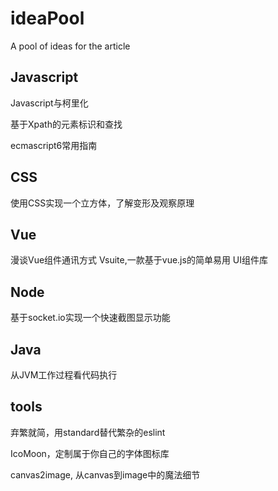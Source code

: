 # ideaPool
A pool of ideas for the article

## Javascript
Javascript与柯里化

基于Xpath的元素标识和查找

ecmascript6常用指南

## CSS
使用CSS实现一个立方体，了解变形及观察原理

## Vue
漫谈Vue组件通讯方式
Vsuite,一款基于vue.js的简单易用 UI组件库

## Node
基于socket.io实现一个快速截图显示功能

## Java
从JVM工作过程看代码执行

## tools
弃繁就简，用standard替代繁杂的eslint

IcoMoon，定制属于你自己的字体图标库

canvas2image, 从canvas到image中的魔法细节
